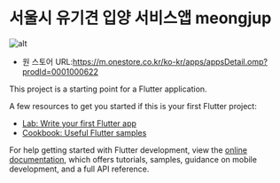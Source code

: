 # 서울시 유기견 입양 서비스앱 meongjup
![alt](https://github.com/user-attachments/assets/17bb93a5-5218-4dab-b16f-f39d591d2323)
- 원 스토어 URL:https://m.onestore.co.kr/ko-kr/apps/appsDetail.omp?prodId=0001000622

This project is a starting point for a Flutter application.

A few resources to get you started if this is your first Flutter project:

- [Lab: Write your first Flutter app](https://docs.flutter.dev/get-started/codelab)
- [Cookbook: Useful Flutter samples](https://docs.flutter.dev/cookbook)

For help getting started with Flutter development, view the
[online documentation](https://docs.flutter.dev/), which offers tutorials,
samples, guidance on mobile development, and a full API reference.
